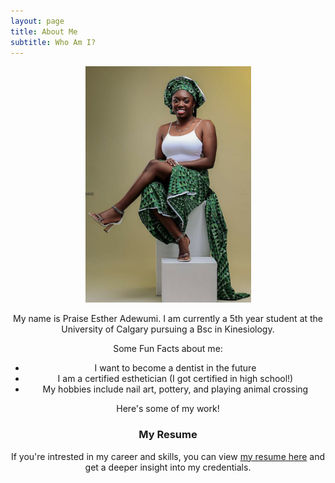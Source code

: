 ```yaml
---
layout: page
title: About Me
subtitle: Who Am I?
---
```

<center><img src="/assets/img/aboutme.png" alt="about me" style="width:265px;height:378px;"><center>

My name is Praise Esther Adewumi. I am currently a 5th year student at the University of Calgary pursuing a Bsc in Kinesiology.

Some Fun Facts about me:

- I want to become a dentist in the future
- I am a certified esthetician (I got certified in high school!)
- My hobbies include nail art, pottery, and playing animal crossing

Here's some of my work!

### My Resume

If you're intrested in my career and skills, you can view [my resume here](https://drive.google.com/file/d/16JM0_vAaZ2TvPMw7LstHM6G6-K9-AQ8a/view?usp=drive_link) and get a deeper insight into my credentials.
